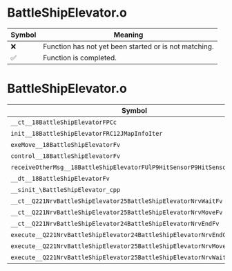 # BattleShipElevator.o
| Symbol | Meaning 
| ------------- | ------------- 
| :x: | Function has not yet been started or is not matching. 
| :white_check_mark: | Function is completed. 


# BattleShipElevator.o
| Symbol | Decompiled? |
| ------------- | ------------- |
| `__ct__18BattleShipElevatorFPCc` | :x: |
| `init__18BattleShipElevatorFRC12JMapInfoIter` | :x: |
| `exeMove__18BattleShipElevatorFv` | :x: |
| `control__18BattleShipElevatorFv` | :x: |
| `receiveOtherMsg__18BattleShipElevatorFUlP9HitSensorP9HitSensor` | :x: |
| `__dt__18BattleShipElevatorFv` | :x: |
| `__sinit_\BattleShipElevator_cpp` | :x: |
| `__ct__Q221NrvBattleShipElevator25BattleShipElevatorNrvWaitFv` | :x: |
| `__ct__Q221NrvBattleShipElevator25BattleShipElevatorNrvMoveFv` | :x: |
| `__ct__Q221NrvBattleShipElevator24BattleShipElevatorNrvEndFv` | :x: |
| `execute__Q221NrvBattleShipElevator24BattleShipElevatorNrvEndCFP5Spine` | :x: |
| `execute__Q221NrvBattleShipElevator25BattleShipElevatorNrvMoveCFP5Spine` | :x: |
| `execute__Q221NrvBattleShipElevator25BattleShipElevatorNrvWaitCFP5Spine` | :x: |
